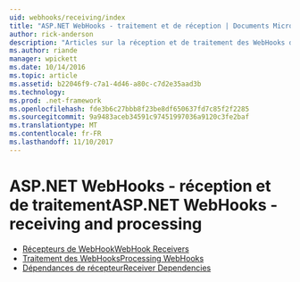 ```yaml
---
uid: webhooks/receiving/index
title: "ASP.NET WebHooks - traitement et de réception | Documents Microsoft"
author: rick-anderson
description: "Articles sur la réception et de traitement des WebHooks dans ASP.NET"
ms.author: riande
manager: wpickett
ms.date: 10/14/2016
ms.topic: article
ms.assetid: b22046f9-c7a1-4d46-a80c-c7d2e35aad3b
ms.technology: 
ms.prod: .net-framework
ms.openlocfilehash: fde3b6c27bbb8f23be8df650637fd7c85f2f2285
ms.sourcegitcommit: 9a9483aceb34591c97451997036a9120c3fe2baf
ms.translationtype: MT
ms.contentlocale: fr-FR
ms.lasthandoff: 11/10/2017
---
```

# <a name="aspnet-webhooks---receiving-and-processing"></a><span data-ttu-id="3bece-103">ASP.NET WebHooks - réception et de traitement</span><span class="sxs-lookup"><span data-stu-id="3bece-103">ASP.NET WebHooks - receiving and processing</span></span>

* [<span data-ttu-id="3bece-104">Récepteurs de WebHook</span><span class="sxs-lookup"><span data-stu-id="3bece-104">WebHook Receivers</span></span>](receivers.md)
* [<span data-ttu-id="3bece-105">Traitement des WebHooks</span><span class="sxs-lookup"><span data-stu-id="3bece-105">Processing WebHooks</span></span>](handlers.md)
* [<span data-ttu-id="3bece-106">Dépendances de récepteur</span><span class="sxs-lookup"><span data-stu-id="3bece-106">Receiver Dependencies</span></span>](dependencies.md)
